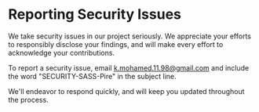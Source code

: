 # Reporting Security Issues

We take security issues in our project seriously. We appreciate your efforts to responsibly disclose your findings, and will make every effort to acknowledge your contributions.

To report a security issue, email [k.mohamed.11.98@gmail.com](mailto:k.mohamed.11.98@gmail.com) and include the word "SECURITY-SASS-Pire" in the subject line.

We'll endeavor to respond quickly, and will keep you updated throughout the process.